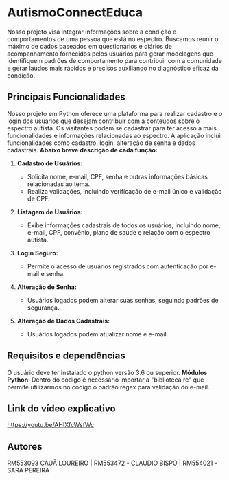 # AutismoConnectEduca

Nosso projeto visa integrar informações sobre a condição e comportamentos de uma pessoa que está no espectro. Buscamos reunir o máximo de dados baseados em questionários e diários de acompanhamento fornecidos pelos usuários para gerar modelagens que identifiquem padrões de comportamento para contribuir com a comunidade e gerar laudos mais rápidos e precisos auxiliando no diagnóstico eficaz da condição.


## Principais Funcionalidades

Nosso projeto  em Python oferece uma plataforma para realizar cadastro e o login dos usuários que desejam contribuir com a conteúdos sobre o espectro autista. Os visitantes podem se cadastrar para ter acesso a mais funcionalidades e informações relacionadas ao espectro. A aplicação inclui funcionalidades como cadastro, login, alteração de senha e dados cadastrais. **Abaixo breve descrição de cada função:**


1.  **Cadastro de Usuários:**
    -   Solicita nome, e-mail, CPF, senha e outras informações básicas relacionadas ao tema.
    -   Realiza validações, incluindo verificação de e-mail único e validação de CPF.
    
2.  **Listagem de Usuários:**
    -   Exibe informações cadastrais de todos os usuários, incluindo nome, e-mail, CPF, convênio, plano de saúde e relação com o espectro autista.
3.  **Login Seguro:**
    
    -   Permite o acesso de usuários registrados com autenticação por e-mail e senha.
4.  **Alteração de Senha:**
    
    -   Usuários logados podem alterar suas senhas, seguindo padrões de segurança.
5.  **Alteração de Dados Cadastrais:**
    -   Usuários logados podem atualizar nome e e-mail.

## Requisitos e dependências

O usuário deve ter instalado o python versão 3.6 ou superior.
**Módulos Python**: Dentro do código é necessário importar a "biblioteca re" que permite utilizarmos no código o padrão regex para validação do e-mail. 

## Link do vídeo explicativo

https://youtu.be/AHIXfcWsfWc

## Autores

RM553093 CAUÃ LOUREIRO |
RM553472 - CLAUDIO BISPO |
RM554021 - SARA PEREIRA
